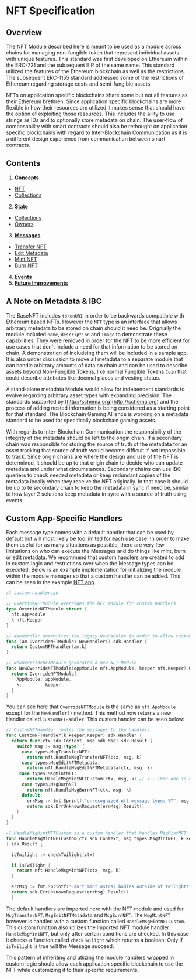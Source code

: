 # NFT Specification

## Overview

The NFT Module described here is meant to be used as a module across chains for managing non-fungible token that represent individual assets with unique features. This standard was first developed on Ethereum within the ERC-721 and the subsequent EIP of the same name. This standard utilized the features of the Ethereum blockchain as well as the restrictions. The subsequent ERC-1155 standard addressed some of the restrictions of Ethereum regarding storage costs and semi-fungible assets.

NFTs on application specific blockchains share some but not all features as their Ethereum brethren. Since application specific blockchains are more flexible in how their resources are utilized it makes sense that should have the option of exploiting those resources. This includes the aility to use strings as IDs and to optionally store metadata on chain. The user-flow of composability with smart contracts should also be rethought on application specific blockchains with regard to Inter-Blockchain Communication as it is a different design experience from communication between smart contracts.

## Contents

1. **[Concepts](./01_concepts.md)**
  - [NFT](./01_concepts.md#nft)
  - [Collections](./01_concepts.md#collections)
2. **[State](./02_state.md)**
  - [Collections](./02_state.md#collections)
  - [Owners](./02_state.md#owners)
3. **[Messages](./03_messages.md)**
  - [Transfer NFT](./03_messages.md#transfer-nft)
  - [Edit Metadata](./03_messages.md#edit-metadata)
  - [Mint NFT](./03_messages.md#mint-nft)
  - [Burn NFT](./03_messages.md#burn-nft)
4. **[Events](./04_events.md)**
5. **[Future Improvements](./05_future_improvements.md)**

## A Note on Metadata & IBC

The BaseNFT includes `tokenURI` in order to be backwards compatible with Ethereum based NFTs. However the `NFT` type is an interface that allows arbitrary metadata to be stored on chain should it need be. Orignially the module included `name`, `description` and `image` to demonstrate these capabilities. They were removed in order for the NFT to be more efficient for use cases that don't include a need for that information to be stored on chain. A demonstration of includeing them will be included in a sample app. It is also under discussion to move all metadata to a separate module that can handle arbitrary amounts of data on chain and can be used to describe assets beyond Non-Fungible Tokens, like normal Fungible Tokens `Coin` that could describe attributes like decimal places and vesting status.

A stand-alone metadata Module would allow for independent standards to evolve regarding arbitrary asset types with expanding precision. The standards supported by [http://schema.org](http://schema.org) and the process of adding nested information is being considered as a starting point for that standard. The Blockchain Gaming Alliance is working on a metadata standard to be used for specifically blockchain gaming assets.

With regards to Inter-Blockchain Communication the responsibility of the integrity of the metadata should be left to the origin chain. If a secondary chain was responsible for storing the source of truth of the metadata for an asset tracking that source of truth would become difficult if not impossible to track. Since origin chains are where the design and use of the NFT is determined, it should be up to that origin chain to decide who can update metadata and under what circumstances. Secondary chains can use IBC queriers to check needed metadata or keep redundant copies of the metadata locally when they receive the NFT originally. In that case it should be up to te secondary chain to keep the metadata in sync if need be, similar to how layer 2 solutions keep metadata in sync with a source of truth using events.

## Custom App-Specific Handlers

Each message type comes with a default handler that can be used by default but will most likely be too limited for each use case. In order to make them useful for as many situations as possible, there are very few limitations on who can execute the Messages and do things like mint, burn or edit metadata. We recommend that custom handlers are created to add in custom logic and restrictions over when the Message types can be executed. Below is an example implementation for initializing the module within the module manager so that a custom handler can be added. This can be seen in the example [NFT app](https://github.com/okwme/cosmos-nft).

```go
// custom-handler.go

// OverrideNFTModule overrides the NFT module for custom handlers
type OverrideNFTModule struct {
  nft.AppModule
  k nft.Keeper
}

// NewHandler overwrites the legacy NewHandler in order to allow custom logic for handling the messages
func (am OverrideNFTModule) NewHandler() sdk.Handler {
  return CustomNFTHandler(am.k)
}

// NewOverrideNFTModule generates a new NFT Module
func NewOverrideNFTModule(appModule nft.AppModule, keeper nft.Keeper) OverrideNFTModule {
  return OverrideNFTModule{
    AppModule: appModule,
    k:         keeper,
  }
}
```

You can see here that `OverrideNFTModule` is the same as `nft.AppModule` except for the `NewHandler()` method. This method now returns a new Handler called `CustomNFTHandler`. This custom handler can be seen below:

```go
// CustomNFTHandler routes the messages to the handlers
func CustomNFTHandler(k keeper.Keeper) sdk.Handler {
  return func(ctx sdk.Context, msg sdk.Msg) sdk.Result {
    switch msg := msg.(type) {
      case types.MsgTransferNFT:
        return nft.HandleMsgTransferNFT(ctx, msg, k)
      case types.MsgEditNFTMetadata:
        return nft.HandleMsgEditNFTMetadata(ctx, msg, k)
     case types.MsgMintNFT:
        return HandleMsgMintNFTCustom(ctx, msg, k) // <-- This one is custom, the others fall back onto the default
      case types.MsgBurnNFT:
        return nft.HandleMsgBurnNFT(ctx, msg, k)
      default:
        errMsg := fmt.Sprintf("unrecognized nft message type: %T", msg)
        return sdk.ErrUnknownRequest(errMsg).Result()
    }
  }
}

// HandleMsgMintNFTCustom is a custom handler that handles MsgMintNFT
func HandleMsgMintNFTCustom(ctx sdk.Context, msg types.MsgMintNFT, k keeper.Keeper,
) sdk.Result {

  isTwilight := checkTwilight(ctx)

  if isTwilight {
    return nft.HandleMsgMintNFT(ctx, msg, k)
  }

  errMsg := fmt.Sprintf("Can't mint astral bodies outside of twilight!")
  return sdk.ErrUnknownRequest(errMsg).Result()
  }
```

The default handlers are imported here with the NFT module and used for `MsgTransferNFT`, `MsgEditNFTMetadata` and `MsgBurnNFT`. The `MsgMintNFT` however is handled with a custom function called `HandleMsgMintNFTCustom`. This custom function also utilizes the imported NFT module handler `HandleMsgMintNFT`, but only after certain conditions are checked. In this case it checks a function called `checkTwilight` which returns a boolean. Only if `isTwilight` is true will the Message succeed.

This pattern of inheriting and utlizing the module handlers wrapped in custom logic should allow each application specific blockchain to use the NFT while customizing it to their specific requirements.